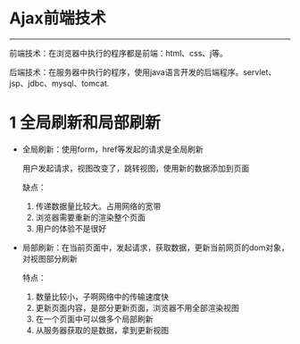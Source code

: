 # Ajax前端技术

<hr>
前端技术：在浏览器中执行的程序都是前端：html、css、j等。

后端技术：在服务器中执行的程序，使用java语言开发的后端程序。servlet、jsp、jdbc、mysql、tomcat.

# 1 全局刷新和局部刷新

- 全局刷新：使用form，href等发起的请求是全局刷新

  用户发起请求，视图改变了，跳转视图，使用新的数据添加到页面

  缺点：

  1. 传递数据量比较大。占用网络的宽带
  2. 浏览器需要重新的渲染整个页面
  3. 用户的体验不是很好

- 局部刷新：在当前页面中，发起请求，获取数据，更新当前网页的dom对象，对视图部分刷新

  特点：

  1. 数量比较小，子啊网络中的传输速度快
  2. 更新页面内容，是部分更新页面，浏览器不用全部渲染视图
  3. 在一个页面中可以做多个局部刷新
  4. 从服务器获取的是数据，拿到更新视图

 